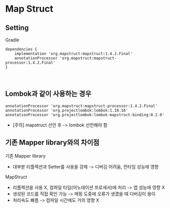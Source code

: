 # Map Struct

## Setting

Gradle
```
dependencies {
    implementation 'org.mapstruct:mapstruct:1.4.2.Final'
    annotationProcessor 'org.mapstruct:mapstruct-processor:1.4.2.Final'
}
```
​
## Lombok과 같이 사용하는 경우

```
annotationProcessor 'org.mapstruct:mapstruct-processor:1.4.2.Final'
annotationProcessor 'org.projectlombok:lombok:1.18.16'
annotationProcessor 'org.projectlombok:lombok-mapstruct-binding:0.2.0'​
```
- [주의] mapstruct 선언 후 -> lombok 선언해야 함

## 기존 Mapper library와의 차이점

기존 Mapper library
- 대부분 리플렉션과 Setter를 사용을 강제 -> 디버깅 어려움, 런타임 성능에 영향

MapStruct
- 리플렉션을 사용 X, 컴파일 타임(어노테이션 프로세서)에 처리 -> 앱 성능에 영향 X
- 생성된 코드를 직접 확인 가능 -> 매핑 도중에 오류가 생겼을 때 디버깅이 용이
- 처리속도 빠름 -> 컴파일 시간에도 거의 영향 X